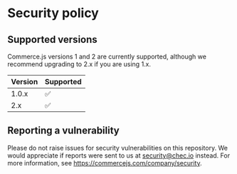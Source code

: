 # Security policy

## Supported versions

Commerce.js versions 1 and 2 are currently supported, although we recommend upgrading to 2.x if you are using 1.x.

| Version | Supported          |
| ------- | ------------------ |
| 1.0.x   | :white_check_mark: |
| 2.x     | :white_check_mark: |

## Reporting a vulnerability

Please do not raise issues for security vulnerabilities on this repository. We would appreciate if reports
were sent to us at security@chec.io instead. For more information, see https://commercejs.com/company/security.
